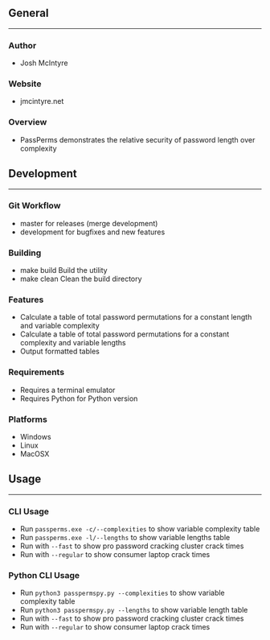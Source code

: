 ## General
____________

### Author
* Josh McIntyre

### Website
* jmcintyre.net

### Overview
* PassPerms demonstrates the relative security of password length over complexity

## Development
________________

### Git Workflow
* master for releases (merge development)
* development for bugfixes and new features

### Building
* make build
Build the utility
* make clean
Clean the build directory

### Features
* Calculate a table of total password permutations for a constant length and variable complexity
* Calculate a table of total password permutations for a constant complexity and variable lengths
* Output formatted tables

### Requirements
* Requires a terminal emulator
* Requires Python for Python version

### Platforms
* Windows
* Linux
* MacOSX

## Usage
____________

### CLI Usage
* Run `passperms.exe -c/--complexities` to show variable complexity table
* Run `passperms.exe -l/--lengths` to show variable lengths table
* Run with `--fast` to show pro password cracking cluster crack times
* Run with `--regular` to show consumer laptop crack times

### Python CLI Usage
* Run `python3 passpermspy.py --complexities` to show variable complexity table
* Run `python3 passpermspy.py --lengths` to show variable length table
* Run with `--fast` to show pro password cracking cluster crack times
* Run with `--regular` to show consumer laptop crack times